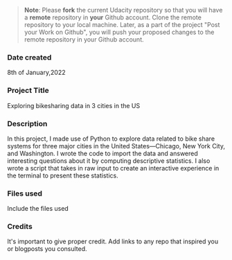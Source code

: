 >**Note**: Please **fork** the current Udacity repository so that you will have a **remote** repository in **your** Github account. Clone the remote repository to your local machine. Later, as a part of the project "Post your Work on Github", you will push your proposed changes to the remote repository in your Github account.

### Date created
8th of January,2022

### Project Title
Exploring bikesharing data in 3 cities in the US

### Description
In this project, I made use of Python to explore data related to 
bike share systems for three major cities in the United States—Chicago,
New York City, and Washington. I wrote the code to import the data and 
answered interesting questions about it by computing descriptive statistics. 
I also wrote a script that takes in raw input to create an 
interactive experience in the terminal to present these statistics.

### Files used
Include the files used

### Credits
It's important to give proper credit. Add links to any repo that inspired you or blogposts you consulted.

